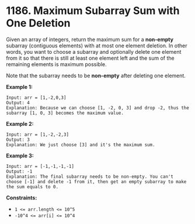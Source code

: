 # 1186. Maximum Subarray Sum with One Deletion

Given an array of integers, return the maximum sum for a **non-empty** subarray (contiguous elements) with at most one element deletion. In other  words, you want to choose a subarray and optionally delete one element  from it so that there is still at least one element left and the sum of  the remaining elements is maximum possible.

Note that the subarray needs to be **non-empty** after deleting one element.

**Example 1:**

```()
Input: arr = [1,-2,0,3]
Output: 4
Explanation: Because we can choose [1, -2, 0, 3] and drop -2, thus the subarray [1, 0, 3] becomes the maximum value.
```

**Example 2:**

```()
Input: arr = [1,-2,-2,3]
Output: 3
Explanation: We just choose [3] and it's the maximum sum.
```

**Example 3:**

```()
Input: arr = [-1,-1,-1,-1]
Output: -1
Explanation: The final subarray needs to be non-empty. You can't choose [-1] and delete -1 from it, then get an empty subarray to make the sum equals to 0.
```

**Constraints:**

- `1 <= arr.length <= 10^5`
- `-10^4 <= arr[i] <= 10^4`
